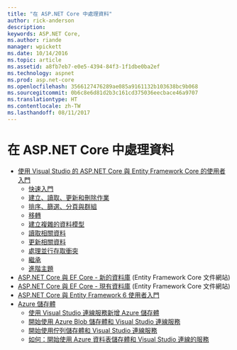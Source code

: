 ```yaml
---
title: "在 ASP.NET Core 中處理資料"
author: rick-anderson
description: 
keywords: ASP.NET Core,
ms.author: riande
manager: wpickett
ms.date: 10/14/2016
ms.topic: article
ms.assetid: a8fb7eb7-e0e5-4394-84f3-1f1dbe0ba2ef
ms.technology: aspnet
ms.prod: asp.net-core
ms.openlocfilehash: 3566127476289ae085a9161132b103638bc9b068
ms.sourcegitcommit: 0b6c8e6d81d2b3c161cd375036eecbace46a9707
ms.translationtype: HT
ms.contentlocale: zh-TW
ms.lasthandoff: 08/11/2017
---
```

# <a name="working-with-data-in-aspnet-core"></a>在 ASP.NET Core 中處理資料 

*   [使用 Visual Studio 的 ASP.NET Core 與 Entity Framework Core 的使用者入門](ef-mvc/index.md)
    *   [快速入門](ef-mvc/intro.md)
    *   [建立、讀取、更新和刪除作業](ef-mvc/crud.md)
    *   [排序、篩選、分頁與群組](ef-mvc/sort-filter-page.md)
    *   [移轉](ef-mvc/migrations.md)
    *   [建立複雜的資料模型](ef-mvc/complex-data-model.md)
    *   [讀取相關資料](ef-mvc/read-related-data.md)
    *   [更新相關資料](ef-mvc/update-related-data.md)
    *   [處理並行存取衝突](ef-mvc/concurrency.md)
    *   [繼承](ef-mvc/inheritance.md)
    *   [進階主題](ef-mvc/advanced.md)
* [ASP.NET Core 與 EF Core - 新的資料庫](https://docs.microsoft.com/ef/core/get-started/aspnetcore/new-db) (Entity Framework Core 文件網站)
* [ASP.NET Core 與 EF Core - 現有資料庫](https://docs.microsoft.com/ef/core/get-started/aspnetcore/existing-db) (Entity Framework Core 文件網站)
*   [ASP.NET Core 與 Entity Framework 6 使用者入門](entity-framework-6.md)
*   [Azure 儲存體](azure-storage/index.md)
    *   [使用 Visual Studio 連線服務新增 Azure 儲存體](https://azure.microsoft.com/documentation/articles/vs-azure-tools-connected-services-storage/)
    *   [開始使用 Azure Blob 儲存體和 Visual Studio 連線服務](https://azure.microsoft.com/documentation/articles/vs-storage-aspnet5-getting-started-blobs/)
    *   [開始使用佇列儲存體和 Visual Studio 連線服務](https://azure.microsoft.com/documentation/articles/vs-storage-aspnet5-getting-started-queues/)
    *   [如何：開始使用 Azure 資料表儲存體和 Visual Studio 連線的服務](https://azure.microsoft.com/documentation/articles/vs-storage-aspnet5-getting-started-tables/)
